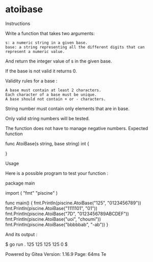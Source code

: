 # atoibase
Instructions

Write a function that takes two arguments:

    s: a numeric string in a given base.
    base: a string representing all the different digits that can represent a numeric value.

And return the integer value of s in the given base.

If the base is not valid it returns 0.

Validity rules for a base :

    A base must contain at least 2 characters.
    Each character of a base must be unique.
    A base should not contain + or - characters.

String number must contain only elements that are in base.

Only valid string numbers will be tested.

The function does not have to manage negative numbers.
Expected function

func AtoiBase(s string, base string) int {

}

Usage

Here is a possible program to test your function :

package main

import (
	"fmt"
	"piscine"
)

func main() {
	fmt.Println(piscine.AtoiBase("125", "0123456789"))
	fmt.Println(piscine.AtoiBase("1111101", "01"))
	fmt.Println(piscine.AtoiBase("7D", "0123456789ABCDEF"))
	fmt.Println(piscine.AtoiBase("uoi", "choumi"))
	fmt.Println(piscine.AtoiBase("bbbbbab", "-ab"))
}

And its output :

$ go run .
125
125
125
125
0
$

Powered by Gitea Version: 1.16.9 Page: 64ms Te